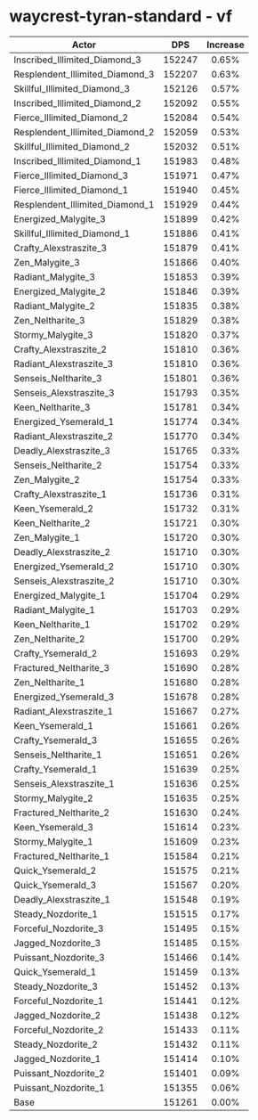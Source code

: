 # waycrest-tyran-standard - vf
| Actor | DPS | Increase |
|---|:---:|:---:|
|Inscribed_Illimited_Diamond_3|152247|0.65%|
|Resplendent_Illimited_Diamond_3|152207|0.63%|
|Skillful_Illimited_Diamond_3|152126|0.57%|
|Inscribed_Illimited_Diamond_2|152092|0.55%|
|Fierce_Illimited_Diamond_2|152084|0.54%|
|Resplendent_Illimited_Diamond_2|152059|0.53%|
|Skillful_Illimited_Diamond_2|152032|0.51%|
|Inscribed_Illimited_Diamond_1|151983|0.48%|
|Fierce_Illimited_Diamond_3|151971|0.47%|
|Fierce_Illimited_Diamond_1|151940|0.45%|
|Resplendent_Illimited_Diamond_1|151929|0.44%|
|Energized_Malygite_3|151899|0.42%|
|Skillful_Illimited_Diamond_1|151886|0.41%|
|Crafty_Alexstraszite_3|151879|0.41%|
|Zen_Malygite_3|151866|0.40%|
|Radiant_Malygite_3|151853|0.39%|
|Energized_Malygite_2|151846|0.39%|
|Radiant_Malygite_2|151835|0.38%|
|Zen_Neltharite_3|151829|0.38%|
|Stormy_Malygite_3|151820|0.37%|
|Crafty_Alexstraszite_2|151810|0.36%|
|Radiant_Alexstraszite_3|151810|0.36%|
|Senseis_Neltharite_3|151801|0.36%|
|Senseis_Alexstraszite_3|151793|0.35%|
|Keen_Neltharite_3|151781|0.34%|
|Energized_Ysemerald_1|151774|0.34%|
|Radiant_Alexstraszite_2|151770|0.34%|
|Deadly_Alexstraszite_3|151765|0.33%|
|Senseis_Neltharite_2|151754|0.33%|
|Zen_Malygite_2|151754|0.33%|
|Crafty_Alexstraszite_1|151736|0.31%|
|Keen_Ysemerald_2|151732|0.31%|
|Keen_Neltharite_2|151721|0.30%|
|Zen_Malygite_1|151720|0.30%|
|Deadly_Alexstraszite_2|151710|0.30%|
|Energized_Ysemerald_2|151710|0.30%|
|Senseis_Alexstraszite_2|151710|0.30%|
|Energized_Malygite_1|151704|0.29%|
|Radiant_Malygite_1|151703|0.29%|
|Keen_Neltharite_1|151702|0.29%|
|Zen_Neltharite_2|151700|0.29%|
|Crafty_Ysemerald_2|151693|0.29%|
|Fractured_Neltharite_3|151690|0.28%|
|Zen_Neltharite_1|151680|0.28%|
|Energized_Ysemerald_3|151678|0.28%|
|Radiant_Alexstraszite_1|151667|0.27%|
|Keen_Ysemerald_1|151661|0.26%|
|Crafty_Ysemerald_3|151655|0.26%|
|Senseis_Neltharite_1|151651|0.26%|
|Crafty_Ysemerald_1|151639|0.25%|
|Senseis_Alexstraszite_1|151636|0.25%|
|Stormy_Malygite_2|151635|0.25%|
|Fractured_Neltharite_2|151630|0.24%|
|Keen_Ysemerald_3|151614|0.23%|
|Stormy_Malygite_1|151609|0.23%|
|Fractured_Neltharite_1|151584|0.21%|
|Quick_Ysemerald_2|151575|0.21%|
|Quick_Ysemerald_3|151567|0.20%|
|Deadly_Alexstraszite_1|151548|0.19%|
|Steady_Nozdorite_1|151515|0.17%|
|Forceful_Nozdorite_3|151495|0.15%|
|Jagged_Nozdorite_3|151485|0.15%|
|Puissant_Nozdorite_3|151466|0.14%|
|Quick_Ysemerald_1|151459|0.13%|
|Steady_Nozdorite_3|151452|0.13%|
|Forceful_Nozdorite_1|151441|0.12%|
|Jagged_Nozdorite_2|151438|0.12%|
|Forceful_Nozdorite_2|151433|0.11%|
|Steady_Nozdorite_2|151432|0.11%|
|Jagged_Nozdorite_1|151414|0.10%|
|Puissant_Nozdorite_2|151401|0.09%|
|Puissant_Nozdorite_1|151355|0.06%|
|Base|151261|0.00%|
